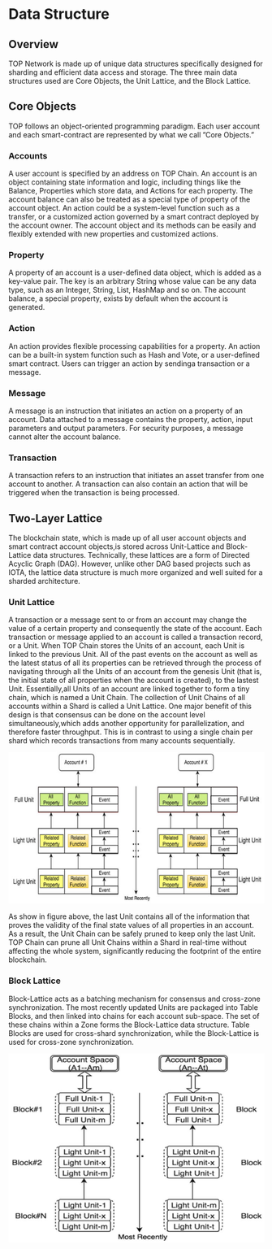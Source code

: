 # Data Structure

## Overview

TOP Network is made up of unique data structures specifically designed for sharding and efficient data access and storage. The three main data structures used are Core Objects, the Unit Lattice, and the Block Lattice.

## Core Objects

TOP follows an object-oriented programming paradigm. Each user account and each smart-contract are represented by what we call ”Core Objects.”

### Accounts

A user account is specified by an address on TOP Chain. An account is an object containing state information and logic, including things like the Balance, Properties which store data, and Actions for each property. The account balance can also be treated as a special type of property of the account
object. An action could be a system-level function such as a transfer, or a customized action governed by a smart contract deployed by the account owner. The account object and its methods can be easily and flexibly extended with new properties and customized actions.

### Property

A property of an account is a user-defined data object, which is added as a key-value pair. The key is an arbitrary String whose value can be any data type, such as an Integer, String, List, HashMap and so on.
The account balance, a special property, exists by default when the account is generated.

### Action

An action provides flexible processing capabilities for a property. An action can be a built-in system function such as Hash and Vote, or a user-defined smart contract. Users can trigger an action by sendinga transaction or a message.

### Message

A message is an instruction that initiates an action on a property of an account. Data attached to a message contains the property, action, input parameters and output parameters. For security purposes, a message cannot alter the account balance.

### Transaction

A transaction refers to an instruction that initiates an asset transfer from one account to another. A transaction can also contain an action that will be triggered when the transaction is being processed.

## Two-Layer Lattice

The blockchain state, which is made up of all user account objects and smart contract account objects,is stored across Unit-Lattice and Block-Lattice data structures. Technically, these lattices are a form of Directed Acyclic Graph (DAG). However, unlike other DAG based projects such as IOTA, the lattice
data structure is much more organized and well suited for a sharded architecture.

### Unit Lattice

A transaction or a message sent to or from an account may change the value of a certain property and consequently the state of the account. Each transaction or message applied to an account is called a transaction record, or a Unit. When TOP Chain stores the Units of an account, each Unit is linked to the previous Unit. All of the past events on the account as well as the latest status of all its properties can be retrieved through the process of navigating through all the Units of an account from the genesis Unit (that is, the initial state of all properties when the account is created), to the lastest Unit. Essentially,all Units of an account are linked together to form a tiny chain, which is named a Unit Chain. The collection of Unit Chains of all accounts within a Shard is called a Unit Lattice.
One major benefit of this design is that consensus can be done on the account level simultaneously,which adds another opportunity for parallelization, and therefore faster throughput. This is in contrast to using a single chain per shard which records transactions from many accounts sequentially.

![unitlattice](DataStructure.assets/unitlattice.jpg)

As show in figure above, the last Unit contains all of the information that proves the validity of the final state values of all properties in an account. As a result, the Unit Chain can be safely pruned to keep only the last Unit. TOP Chain can prune all Unit Chains within a Shard in real-time without affecting the whole system, significantly reducing the footprint of the entire blockchain.

### Block Lattice

Block-Lattice acts as a batching mechanism for consensus and cross-zone synchronization. The most recently updated Units are packaged into Table Blocks, and then linked into chains for each account sub-space. The set of these chains within a Zone forms the Block-Lattice data structure. Table Blocks are used for cross-shard synchronization, while the Block-Lattice is used for cross-zone synchronization.

![blocklattice](DataStructure.assets/blocklattice.jpg)
